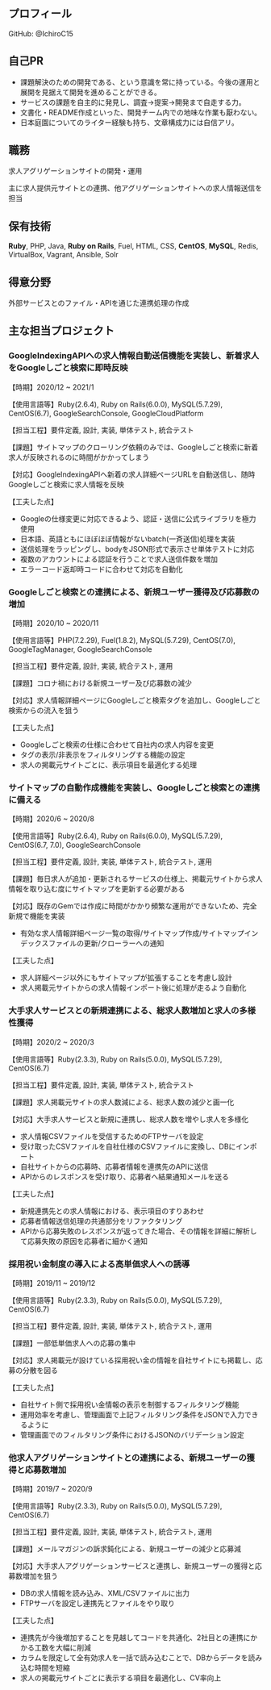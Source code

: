 ## プロフィール
GitHub: @IchiroC15

## 自己PR
- 課題解決のための開発である、という意識を常に持っている。今後の運用と展開を見据えて開発を進めることができる。
- サービスの課題を自主的に発見し、調査→提案→開発まで自走する力。
- 文書化・README作成といった、開発チーム内での地味な作業も厭わない。
- 日本庭園についてのライター経験も持ち、文章構成力には自信アリ。

## 職務
求人アグリゲーションサイトの開発・運用

主に求人提供元サイトとの連携、他アグリゲーションサイトへの求人情報送信を担当

## 保有技術
**Ruby**, PHP, Java, **Ruby on Rails**, Fuel, HTML, CSS, **CentOS**, **MySQL**, Redis, VirtualBox, Vagrant, Ansible, Solr

## 得意分野
外部サービスとのファイル・APIを通じた連携処理の作成

## 主な担当プロジェクト
### GoogleIndexingAPIへの求人情報自動送信機能を実装し、新着求人をGoogleしごと検索に即時反映
【時期】2020/12 ~ 2021/1

【使用言語等】Ruby(2.6.4), Ruby on Rails(6.0.0), MySQL(5.7.29), CentOS(6.7), GoogleSearchConsole, GoogleCloudPlatform

【担当工程】要件定義, 設計, 実装, 単体テスト, 統合テスト

【課題】サイトマップのクローリング依頼のみでは、Googleしごと検索に新着求人が反映されるのに時間がかかってしまう

【対応】GoogleIndexingAPIへ新着の求人詳細ページURLを自動送信し、随時Googleしごと検索に求人情報を反映

【工夫した点】
- Googleの仕様変更に対応できるよう、認証・送信に公式ライブラリを極力使用
- 日本語、英語ともにほぼほぼ情報がないbatch(一斉送信)処理を実装
- 送信処理をラッピングし、bodyをJSON形式で表示させ単体テストに対応
- 複数のアカウントによる認証を行うことで求人送信件数を増加
- エラーコード返却時コードに合わせて対応を自動化

### Googleしごと検索との連携による、新規ユーザー獲得及び応募数の増加
【時期】2020/10 ~ 2020/11

【使用言語等】PHP(7.2.29), Fuel(1.8.2), MySQL(5.7.29), CentOS(7.0), GoogleTagManager, GoogleSearchConsole

【担当工程】要件定義, 設計, 実装, 統合テスト, 運用

【課題】コロナ禍における新規ユーザー及び応募数の減少

【対応】求人情報詳細ページにGoogleしごと検索タグを追加し、Googleしごと検索からの流入を狙う

【工夫した点】
- Googleしごと検索の仕様に合わせて自社内の求人内容を変更
- タグの表示/非表示をフィルタリングする機能の設定
- 求人の掲載元サイトごとに、表示項目を最適化する処理

### サイトマップの自動作成機能を実装し、Googleしごと検索との連携に備える
【時期】2020/6 ~ 2020/8

【使用言語等】Ruby(2.6.4), Ruby on Rails(6.0.0), MySQL(5.7.29), CentOS(6.7, 7.0), GoogleSearchConsole

【担当工程】要件定義, 設計, 実装, 単体テスト, 統合テスト, 運用

【課題】毎日求人が追加・更新されるサービスの仕様上、掲載元サイトから求人情報を取り込む度にサイトマップを更新する必要がある

【対応】既存のGemでは作成に時間がかかり頻繁な運用ができないため、完全新規で機能を実装
- 有効な求人情報詳細ページ一覧の取得/サイトマップ作成/サイトマップインデックスファイルの更新/クローラーへの通知

【工夫した点】
- 求人詳細ページ以外にもサイトマップが拡張することを考慮し設計
- 求人掲載元サイトからの求人情報インポート後に処理が走るよう自動化

### 大手求人サービスとの新規連携による、総求人数増加と求人の多様性獲得
【時期】2020/2 ~ 2020/3

【使用言語等】Ruby(2.3.3), Ruby on Rails(5.0.0), MySQL(5.7.29), CentOS(6.7)

【担当工程】要件定義, 設計, 実装, 単体テスト, 統合テスト

【課題】求人掲載元サイトの求人数減による、総求人数の減少と画一化

【対応】大手求人サービスと新規に連携し、総求人数を増やし求人を多様化
- 求人情報CSVファイルを受信するためのFTPサーバを設定
- 受け取ったCSVファイルを自社仕様のCSVファイルに変換し、DBにインポート
- 自社サイトからの応募時、応募者情報を連携先のAPIに送信
- APIからのレスポンスを受け取り、応募者へ結果通知メールを送る

【工夫した点】
- 新規連携先との求人情報における、表示項目のすりあわせ
- 応募者情報送信処理の共通部分をリファクタリング
- APIから応募失敗のレスポンスが返ってきた場合、その情報を詳細に解析して応募失敗の原因を応募者に細かく通知

### 採用祝い金制度の導入による高単価求人への誘導
【時期】2019/11 ~ 2019/12

【使用言語等】Ruby(2.3.3), Ruby on Rails(5.0.0), MySQL(5.7.29), CentOS(6.7)

【担当工程】要件定義, 設計, 実装, 単体テスト, 統合テスト, 運用

【課題】一部低単価求人への応募の集中

【対応】求人掲載元が設けている採用祝い金の情報を自社サイトにも掲載し、応募の分散を図る

【工夫した点】
- 自社サイト側で採用祝い金情報の表示を制御するフィルタリング機能
- 運用効率を考慮し、管理画面で上記フィルタリング条件をJSONで入力できるように
- 管理画面でのフィルタリング条件におけるJSONのバリデーション設定

### 他求人アグリゲーションサイトとの連携による、新規ユーザーの獲得と応募数増加
【時期】2019/7 ~ 2020/9

【使用言語等】Ruby(2.3.3), Ruby on Rails(5.0.0), MySQL(5.7.29), CentOS(6.7)

【担当工程】要件定義, 設計, 実装, 単体テスト, 統合テスト, 運用

【課題】メールマガジンの訴求鈍化による、新規ユーザーの減少と応募減

【対応】大手求人アグリゲーションサービスと連携し、新規ユーザーの獲得と応募数増加を狙う
- DBの求人情報を読み込み、XML/CSVファイルに出力
- FTPサーバを設定し連携先とファイルをやり取り

【工夫した点】
- 連携先が今後増加することを見越してコードを共通化、2社目との連携にかかる工数を大幅に削減
- カラムを限定して全有効求人を一括で読み込むことで、DBからデータを読み込む時間を短縮
- 求人の掲載元サイトごとに表示する項目を最適化し、CV率向上
